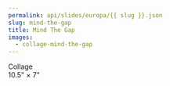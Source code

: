 ```yaml
---
permalink: api/slides/europa/{{ slug }}.json
slug: mind-the-gap
title: Mind The Gap
images:
  - collage-mind-the-gap
---
```

Collage  
10.5" × 7"